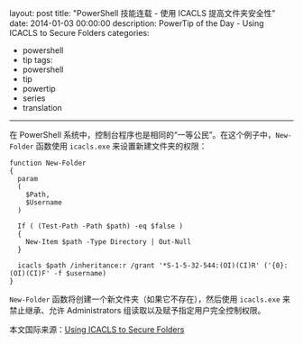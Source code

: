 layout: post
title: "PowerShell 技能连载 - 使用 ICACLS 提高文件夹安全性"
date: 2014-01-03 00:00:00
description: PowerTip of the Day - Using ICACLS to Secure Folders
categories:
- powershell
- tip
tags:
- powershell
- tip
- powertip
- series
- translation
---
在 PowerShell 系统中，控制台程序也是相同的“一等公民”。在这个例子中，`New-Folder` 函数使用 `icacls.exe` 来设置新建文件夹的权限：

	function New-Folder
	{
	  param
	  (
	    $Path,
	    $Username
	  )
	
	  If ( (Test-Path -Path $path) -eq $false )
	  {
	    New-Item $path -Type Directory | Out-Null
	  }
	
	  icacls $path /inheritance:r /grant '*S-1-5-32-544:(OI)(CI)R' ('{0}:(OI)(CI)F' -f $username)
	}

`New-Folder` 函数将创建一个新文件夹（如果它不存在），然后使用 `icacls.exe` 来禁止继承、允许 Administrators 组读取以及赋予指定用户完全控制权限。

<!--more-->
本文国际来源：[Using ICACLS to Secure Folders](http://community.idera.com/powershell/powertips/b/tips/posts/using-icacls-to-secure-folders)
